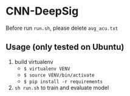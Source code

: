 # CNN-DeepSig

Before run `run.sh`, please delete `avg_acu.txt`

## Usage (only tested on Ubuntu)
1. build virtualenv
	* `$ virtualenv VENV`
	* `$ source VENV/bin/activate`
	* `$ pip install -r requirements`
2. `sh run.sh` to train and evaluate model
